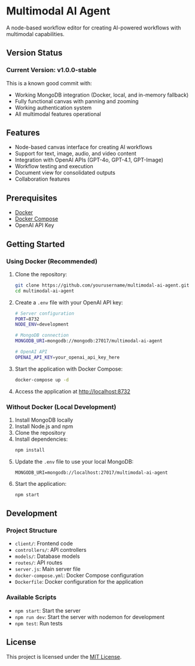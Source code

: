 # Multimodal AI Agent

A node-based workflow editor for creating AI-powered workflows with multimodal capabilities.

## Version Status

### Current Version: v1.0.0-stable

This is a known good commit with:

- Working MongoDB integration (Docker, local, and in-memory fallback)
- Fully functional canvas with panning and zooming
- Working authentication system
- All multimodal features operational

## Features

- Node-based canvas interface for creating AI workflows
- Support for text, image, audio, and video content
- Integration with OpenAI APIs (GPT-4o, GPT-4.1, GPT-Image)
- Workflow testing and execution
- Document view for consolidated outputs
- Collaboration features

## Prerequisites

- [Docker](https://www.docker.com/get-started)
- [Docker Compose](https://docs.docker.com/compose/install/)
- OpenAI API Key

## Getting Started

### Using Docker (Recommended)

1. Clone the repository:
   ```bash
   git clone https://github.com/yourusername/multimodal-ai-agent.git
   cd multimodal-ai-agent
   ```

2. Create a `.env` file with your OpenAI API key:
   ```bash
   # Server configuration
   PORT=8732
   NODE_ENV=development

   # MongoDB connection
   MONGODB_URI=mongodb://mongodb:27017/multimodal-ai-agent

   # OpenAI API
   OPENAI_API_KEY=your_openai_api_key_here
   ```

3. Start the application with Docker Compose:
   ```bash
   docker-compose up -d
   ```

4. Access the application at [http://localhost:8732](http://localhost:8732)

### Without Docker (Local Development)

1. Install MongoDB locally
2. Install Node.js and npm
3. Clone the repository
4. Install dependencies:
   ```bash
   npm install
   ```
5. Update the `.env` file to use your local MongoDB:
   ```
   MONGODB_URI=mongodb://localhost:27017/multimodal-ai-agent
   ```
6. Start the application:
   ```bash
   npm start
   ```

## Development

### Project Structure

- `client/`: Frontend code
- `controllers/`: API controllers
- `models/`: Database models
- `routes/`: API routes
- `server.js`: Main server file
- `docker-compose.yml`: Docker Compose configuration
- `Dockerfile`: Docker configuration for the application

### Available Scripts

- `npm start`: Start the server
- `npm run dev`: Start the server with nodemon for development
- `npm test`: Run tests

## License

This project is licensed under the [MIT License](LICENSE).
